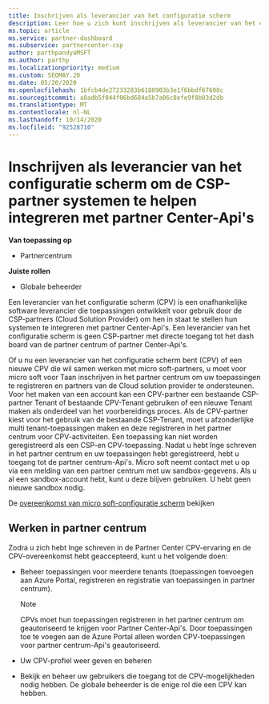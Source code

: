 ```yaml
---
title: Inschrijven als leverancier van het configuratie scherm
description: Leer hoe u zich kunt inschrijven als leverancier van het configuratie scherm (CPV) in het partner centrum, zodat u de CSP-partner systemen beter integreert met partner Center-Api's.
ms.topic: article
ms.service: partner-dashboard
ms.subservice: partnercenter-csp
author: parthpandyaMSFT
ms.author: parthp
ms.localizationpriority: medium
ms.custom: SEOMAY.20
ms.date: 05/20/2020
ms.openlocfilehash: 1bfcb4de27233283b6188903b3e1f6bbdf67698c
ms.sourcegitcommit: a8adb5f044f06bd684a5b7a06c8efe9f8b03d2db
ms.translationtype: MT
ms.contentlocale: nl-NL
ms.lasthandoff: 10/14/2020
ms.locfileid: "92528710"
---
```

# <a name="enroll-as-a-control-panel-vendor-to-help-integrate-csp-partner-systems-with-partner-center-apis"></a>Inschrijven als leverancier van het configuratie scherm om de CSP-partner systemen te helpen integreren met partner Center-Api's

**Van toepassing op**

- Partnercentrum

**Juiste rollen**

- Globale beheerder

Een leverancier van het configuratie scherm (CPV) is een onafhankelijke software leverancier die toepassingen ontwikkelt voor gebruik door de CSP-partners (Cloud Solution Provider) om hen in staat te stellen hun systemen te integreren met partner Center-Api's. Een leverancier van het configuratie scherm is geen CSP-partner met directe toegang tot het dash board van de partner centrum of partner Center-Api's.

Of u nu een leverancier van het configuratie scherm bent (CPV) of een nieuwe CPV die wil samen werken met micro soft-partners, u moet voor micro soft voor Taan inschrijven in het partner centrum om uw toepassingen te registreren en partners van de Cloud solution provider te ondersteunen. Voor het maken van een account kan een CPV-partner een bestaande CSP-partner Tenant of bestaande CPV-Tenant gebruiken of een nieuwe Tenant maken als onderdeel van het voorbereidings proces. Als de CPV-partner kiest voor het gebruik van de bestaande CSP-Tenant, moet u afzonderlijke multi tenant-toepassingen maken en deze registreren in het partner centrum voor CPV-activiteiten. Een toepassing kan niet worden geregistreerd als een CSP-en CPV-toepassing. Nadat u hebt Inge schreven in het partner centrum en uw toepassingen hebt geregistreerd, hebt u toegang tot de partner centrum-Api's.  Micro soft neemt contact met u op via een melding van een partner centrum met uw sandbox-gegevens. Als u al een sandbox-account hebt, kunt u deze blijven gebruiken. U hebt geen nieuwe sandbox nodig.

De [overeenkomst van micro soft-configuratie scherm](https://go.microsoft.com/fwlink/?linkid=2055198) bekijken


## <a name="working-in-partner-center"></a>Werken in partner centrum
Zodra u zich hebt Inge schreven in de Partner Center CPV-ervaring en de CPV-overeenkomst hebt geaccepteerd, kunt u het volgende doen:

- Beheer toepassingen voor meerdere tenants (toepassingen toevoegen aan Azure Portal, registreren en registratie van toepassingen in partner centrum).

    >[!Note] 
    >CPVs moet hun toepassingen registreren in het partner centrum om geautoriseerd te krijgen voor Partner Center-Api's. Door toepassingen toe te voegen aan de Azure Portal alleen worden CPV-toepassingen voor partner centrum-Api's geautoriseerd. 

- Uw CPV-profiel weer geven en beheren 

- Bekijk en beheer uw gebruikers die toegang tot de CPV-mogelijkheden nodig hebben. De globale beheerder is de enige rol die een CPV kan hebben.


